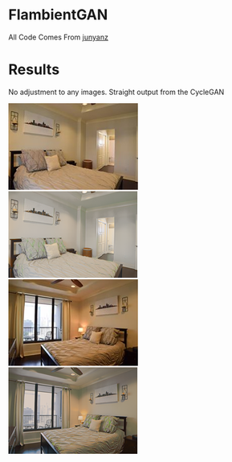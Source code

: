 # FlambientGAN

All Code Comes From [junyanz](https://github.com/junyanz/pytorch-CycleGAN-and-pix2pix)

# Results
No adjustment to any images. Straight output from the CycleGAN

![hdr1](https://github.com/carsonpo/flambientgan/blob/master/imgs/hdr1.jpg)
![flamb1](https://github.com/carsonpo/flambientgan/blob/master/imgs/flamb1.png)
![hdr2](https://github.com/carsonpo/flambientgan/blob/master/imgs/hdr2.jpg)
![flamb2](https://github.com/carsonpo/flambientgan/blob/master/imgs/flamb2.png)



